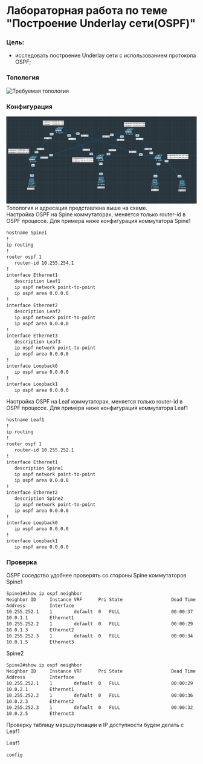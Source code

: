 # Лабораторная работа по теме "Построение Underlay сети(OSPF)"

### Цель:
- исследовать построение Underlay сети с использованием протокола OSPF;

### Топология
![Требуемая топология](reference_topology.avif "Требуемая топология")

### Конфигурация
![Текущая топология](eve-ng_topology.png "Текущая топология")
Топология и адресация представлена выше на схеме.   
Настройка OSPF на Spine коммутаторах, меняется только router-id в OSPF процессе. Для примера ниже конфигурация коммутатора Spine1
```
hostname Spine1
!
ip routing
!
router ospf 1
   router-id 10.255.254.1
!
interface Ethernet1
   description Leaf1
   ip ospf network point-to-point
   ip ospf area 0.0.0.0
!
interface Ethernet2
   description Leaf2
   ip ospf network point-to-point
   ip ospf area 0.0.0.0
!
interface Ethernet3
   description Leaf3
   ip ospf network point-to-point
   ip ospf area 0.0.0.0
!
interface Loopback0
   ip ospf area 0.0.0.0
!
interface Loopback1
   ip ospf area 0.0.0.0 
```

Настройка OSPF на Leaf коммутаторах, меняется только router-id в OSPF процессе. Для примера ниже конфигурация коммутатора Leaf1
```
hostname Leaf1
!   
ip routing
!   
router ospf 1
   router-id 10.255.252.1
!
interface Ethernet1
   description Spine1
   ip ospf network point-to-point
   ip ospf area 0.0.0.0
!
interface Ethernet2
   description Spine2
   ip ospf network point-to-point
   ip ospf area 0.0.0.0
!
interface Loopback0
   ip ospf area 0.0.0.0
!
interface Loopback1
   ip ospf area 0.0.0.0
```

### Проверка
OSPF соседство удобнее проверять со стороны Spine коммутаторов  
Spine1
```
Spine1#show ip ospf neighbor
Neighbor ID     Instance VRF      Pri State                  Dead Time   Address         Interface
10.255.252.1    1        default  0   FULL                   00:00:37    10.0.1.1        Ethernet1
10.255.252.2    1        default  0   FULL                   00:00:29    10.0.1.3        Ethernet2
10.255.252.3    1        default  0   FULL                   00:00:34    10.0.1.5        Ethernet3
```
Spine2
```
Spine2#show ip ospf neighbor
Neighbor ID     Instance VRF      Pri State                  Dead Time   Address         Interface
10.255.252.1    1        default  0   FULL                   00:00:29    10.0.2.1        Ethernet1
10.255.252.2    1        default  0   FULL                   00:00:36    10.0.2.3        Ethernet2
10.255.252.3    1        default  0   FULL                   00:00:32    10.0.2.5        Ethernet3

```
Проверку таблицу маршрутизации и IP доступности будем делать с Leaf1  


Leaf1
```
config
```

